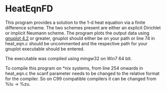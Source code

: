 # HeatEqnFD

This program provides a solution to the 1-d heat equation via a finite difference scheme. The two schemes present are 
either an explicit Dirichlet or implicit Neumann scheme. The program plots the output data using [gnuplot 4.2](http://www.gnuplot.info/download.html) 
or greater, gnuplot should either be on your path  or line 74 in heat_eqn.c should be uncommented and the respective path for your 
gnuplot executable should be entered.

The executable was compiled using mingw32 on Win7 64 bit.

To compile this program on *nix systems, from line 254 onwards in heat_eqn.c the scanf parameter needs to be changed to the 
relative format for the compiler. So on C99 compatible compilers it can be changed from %Iu -> %zu.
